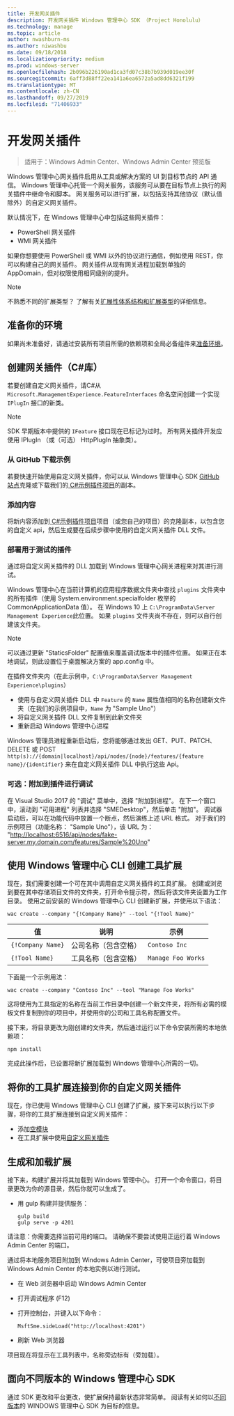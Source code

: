 ```yaml
---
title: 开发网关插件
description: 开发网关插件 Windows 管理中心 SDK （Project Honolulu）
ms.technology: manage
ms.topic: article
author: nwashburn-ms
ms.author: niwashbu
ms.date: 09/18/2018
ms.localizationpriority: medium
ms.prod: windows-server
ms.openlocfilehash: 2b096b226190ad1ca3fd07c38b7b939d019ee30f
ms.sourcegitcommit: 6aff3d88ff22ea141a6ea6572a5ad8dd6321f199
ms.translationtype: MT
ms.contentlocale: zh-CN
ms.lasthandoff: 09/27/2019
ms.locfileid: "71406933"
---
```

# <a name="develop-a-gateway-plugin"></a>开发网关插件

>适用于：Windows Admin Center、Windows Admin Center 预览版

Windows 管理中心网关插件启用从工具或解决方案的 UI 到目标节点的 API 通信。  Windows 管理中心托管一个网关服务，该服务可从要在目标节点上执行的网关插件中继命令和脚本。 网关服务可以进行扩展，以包括支持其他协议（默认值除外）的自定义网关插件。

默认情况下，在 Windows 管理中心中包括这些网关插件：

* PowerShell 网关插件
* WMI 网关插件

如果你想要使用 PowerShell 或 WMI 以外的协议进行通信，例如使用 REST，你可以构建自己的网关插件。  网关插件从现有网关进程加载到单独的 AppDomain，但对权限使用相同级别的提升。

> [!NOTE]
> 不熟悉不同的扩展类型？ 了解有关[扩展性体系结构和扩展类型](understand-extensions.md)的详细信息。

## <a name="prepare-your-environment"></a>准备你的环境

如果尚未准备好，请通过安装所有项目所需的依赖项和全局必备组件来[准备环境](prepare-development-environment.md)。

## <a name="create-a-gateway-plugin-c-library"></a>创建网关插件（C#库）

若要创建自定义网关插件，请C#从 ```Microsoft.ManagementExperience.FeatureInterfaces``` 命名空间创建一个实现 ```IPlugIn``` 接口的新类。  

> [!NOTE]
> SDK 早期版本中提供的 ```IFeature``` 接口现在已标记为过时。  所有网关插件开发应使用 IPlugIn （或（可选） HttpPlugIn 抽象类）。

### <a name="download-sample-from-github"></a>从 GitHub 下载示例

若要快速开始使用自定义网关插件，你可以从 Windows 管理中心 SDK [GitHub 站点](https://aka.ms/wacsdk)克隆或下载我们的[ C#示例插件项目](https://github.com/Microsoft/windows-admin-center-sdk/tree/master/GatewayPluginExample/Plugin)的副本。

### <a name="add-content"></a>添加内容

将新内容添加到[ C#示例插件项目](https://github.com/Microsoft/windows-admin-center-sdk/tree/master/GatewayPluginExample/Plugin)项目（或您自己的项目）的克隆副本，以包含您的自定义 api，然后生成要在后续步骤中使用的自定义网关插件 DLL 文件。

### <a name="deploy-plugin-for-testing"></a>部署用于测试的插件

通过将自定义网关插件的 DLL 加载到 Windows 管理中心网关进程来对其进行测试。

Windows 管理中心在当前计算机的应用程序数据文件夹中查找 ```plugins``` 文件夹中的所有插件（使用 System.environment.specialfolder 枚举的 CommonApplicationData 值）。 在 Windows 10 上 ```C:\ProgramData\Server Management Experience```此位置。  如果 ```plugins``` 文件夹尚不存在，则可以自行创建该文件夹。

> [!NOTE]
> 可以通过更新 "StaticsFolder" 配置值来覆盖调试版本中的插件位置。 如果正在本地调试，则此设置位于桌面解决方案的 app.config 中。 

在插件文件夹内（在此示例中，```C:\ProgramData\Server Management Experience\plugins```）

* 使用与自定义网关插件 DLL 中 ```Feature``` 的 ```Name``` 属性值相同的名称创建新文件夹（在我们的示例项目中，```Name``` 为 "Sample Uno"）
* 将自定义网关插件 DLL 文件复制到此新文件夹
* 重新启动 Windows 管理中心进程

Windows 管理员进程重新启动后，您将能够通过发出 GET、PUT、PATCH、DELETE 或 POST ```http(s)://{domain|localhost}/api/nodes/{node}/features/{feature name}/{identifier}``` 来在自定义网关插件 DLL 中执行这些 Api。

### <a name="optional-attach-to-plugin-for-debugging"></a>可选：附加到插件进行调试

在 Visual Studio 2017 的 "调试" 菜单中，选择 "附加到进程"。 在下一个窗口中，滚动到 "可用进程" 列表并选择 "SMEDesktop"，然后单击 "附加"。 调试器启动后，可以在功能代码中放置一个断点，然后演练上述 URL 格式。 对于我们的示例项目（功能名称： "Sample Uno"），该 URL 为： "<http://localhost:6516/api/nodes/fake-server.my.domain.com/features/Sample%20Uno>"

## <a name="create-a-tool-extension-with-the-windows-admin-center-cli"></a>使用 Windows 管理中心 CLI 创建工具扩展 ##

现在，我们需要创建一个可在其中调用自定义网关插件的工具扩展。  创建或浏览到要在其中存储项目文件的文件夹，打开命令提示符，然后将该文件夹设置为工作目录。  使用之前安装的 Windows 管理中心 CLI 创建新扩展，并使用以下语法：

```
wac create --company "{!Company Name}" --tool "{!Tool Name}"
```

| 值 | 说明 | 示例 |
| ----- | ----------- | ------- |
| ```{!Company Name}``` | 公司名称（包含空格） | ```Contoso Inc``` |
| ```{!Tool Name}``` | 工具名称（包含空格） | ```Manage Foo Works``` |

下面是一个示例用法：

```
wac create --company "Contoso Inc" --tool "Manage Foo Works"
```

这将使用为工具指定的名称在当前工作目录中创建一个新文件夹，将所有必需的模板文件复制到你的项目中，并使用你的公司和工具名称配置文件。  

接下来，将目录更改为刚创建的文件夹，然后通过运行以下命令安装所需的本地依赖项：

```
npm install
```

完成此操作后，已设置将新扩展加载到 Windows 管理中心所需的一切。 

## <a name="connect-your-tool-extension-to-your-custom-gateway-plugin"></a>将你的工具扩展连接到你的自定义网关插件

现在，你已使用 Windows 管理中心 CLI 创建了扩展，接下来可以执行以下步骤，将你的工具扩展连接到自定义网关插件：

- 添加[空模块](guides/add-module.md)
- 在工具扩展中使用[自定义网关插件](guides/use-custom-gateway-plugin.md)
 
## <a name="build-and-side-load-your-extension"></a>生成和加载扩展

接下来，构建扩展并将其加载到 Windows 管理中心。  打开一个命令窗口，将目录更改为你的源目录，然后你就可以生成了。

* 用 gulp 构建并提供服务：

    ```
    gulp build
    gulp serve -p 4201
    ```

请注意：你需要选择当前可用的端口。 请确保不要尝试使用正运行着 Windows Admin Center 的端口。

通过将本地服务项目附加到 Windows Admin Center，可使项目旁加载到 Windows Admin Center 的本地实例以进行测试。

* 在 Web 浏览器中启动 Windows Admin Center
* 打开调试程序 (F12)
* 打开控制台，并键入以下命令：

    ```
    MsftSme.sideLoad("http://localhost:4201")
    ```

*   刷新 Web 浏览器

项目现在将显示在工具列表中，名称旁边标有（旁加载）。

## <a name="target-a-different-version-of-the-windows-admin-center-sdk"></a>面向不同版本的 Windows 管理中心 SDK

通过 SDK 更改和平台更改，使扩展保持最新状态非常简单。  阅读有关如何以[不同版本](target-sdk-version.md)的 WINDOWS 管理中心 SDK 为目标的信息。
